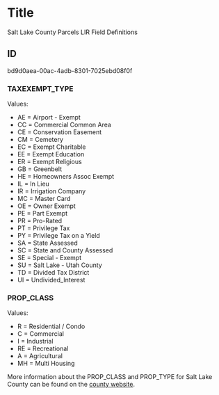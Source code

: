 # Title

Salt Lake County Parcels LIR Field Definitions

## ID

bd9d0aea-00ac-4adb-8301-7025ebd08f0f

### TAXEXEMPT_TYPE

Values:

- AE = Airport - Exempt
- CC = Commercial Common Area
- CE = Conservation Easement
- CM = Cemetery
- EC = Exempt Charitable
- EE = Exempt Education
- ER = Exempt Religious
- GB = Greenbelt
- HE = Homeowners Assoc Exempt
- IL = In Lieu
- IR = Irrigation Company
- MC = Master Card
- OE = Owner Exempt
- PE = Part Exempt
- PR = Pro-Rated
- PT = Privilege Tax
- PY = Privilege Tax on a Yield
- SA = State Assessed
- SC = State and County Assessed
- SE = Special - Exempt
- SU = Salt Lake - Utah County
- TD = Divided Tax District
- UI = Undivided_Interest

<!--- These values replace what is in the master document. --->

### PROP_CLASS

Values:

- R = Residential / Condo
- C = Commercial
- I = Industrial
- RE = Recreational
- A = Agricultural
- MH = Multi Housing

More information about the PROP_CLASS and PROP_TYPE for Salt Lake County can be found on the [county website](https://slco.org/assessor/new/queryproptyp.cfm).

<!--- These values replace what is in the master document. --->

